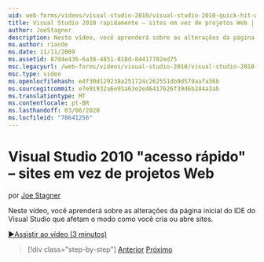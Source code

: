 ```yaml
---
uid: web-forms/videos/visual-studio-2010/visual-studio-2010-quick-hit-websites-instead-of-web-projects
title: Visual Studio 2010 rapidamente – sites em vez de projetos Web | Microsoft Docs
author: JoeStagner
description: Neste vídeo, você aprenderá sobre as alterações da página inicial do IDE do Visual Studio que afetam o modo como você cria ou abre sites.
ms.author: riande
ms.date: 11/11/2009
ms.assetid: 87d4e436-6a38-4851-818d-84417782ed75
msc.legacyurl: /web-forms/videos/visual-studio-2010/visual-studio-2010-quick-hit-websites-instead-of-web-projects
msc.type: video
ms.openlocfilehash: e4f30d129238a251724c262551db9d579aafa36b
ms.sourcegitcommit: e7e91932a6e91a63e2e46417626f39d6b244a3ab
ms.translationtype: MT
ms.contentlocale: pt-BR
ms.lasthandoff: 03/06/2020
ms.locfileid: "78641256"
---
```

# <a name="visual-studio-2010-quick-hit---websites-instead-of-web-projects"></a>Visual Studio 2010 "acesso rápido" – sites em vez de projetos Web

por [Joe Stagner](https://github.com/JoeStagner)

Neste vídeo, você aprenderá sobre as alterações da página inicial do IDE do Visual Studio que afetam o modo como você cria ou abre sites. 

[&#9654;Assistir ao vídeo (3 minutos)](https://channel9.msdn.com/Blogs/ASP-NET-Site-Videos/visual-studio-2010-quick-hit-websites-instead-of-web-projects)

> [!div class="step-by-step"]
> [Anterior](visual-studio-2010-quick-hit-new-multi-targeting.md)
> [Próximo](visual-studio-2010-quick-hit-snippets-intellisense.md)
